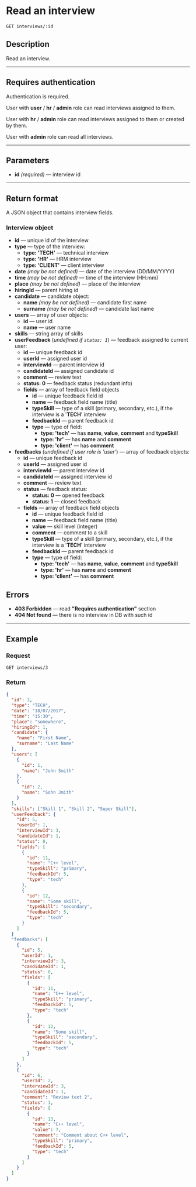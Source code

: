 # Read an interview

``` Text
GET interviews/:id
```

## Description

Read an interview.

***

## Requires authentication

Authentication is required.

User with **user** / **hr** / **admin** role can read interviews assigned to them.

User with **hr** / **admin** role can read interviews assigned to them or created by them.

User with **admin** role can read all interviews.

***

## Parameters

- **id** *(required)* — interview id

***

## Return format

A JSON object that contains interview fields.

### Interview object

- **id** — unique id of the interview
- **type** — type of the interview:
  - **type: 'TECH'** — technical interview
  - **type: 'HR'** — HRM interview
  - **type: 'CLIENT'** — client interview
- **date** *(may be not defined)* — date of the interview (DD/MM/YYYY)
- **time** *(may be not defined)* — time of the interview (HH:mm)
- **place** *(may be not defined)* — place of the interview
- **hiringId** — parent hiring id
- **candidate** — candidate object:
  - **name** *(may be not defined)* — candidate first name
  - **surname** *(may be not defined)* — candidate last name
- **users** — array of user objects:
  - **id** — user id
  - **name** — user name
- **skills** — string array of skills
- **userFeedback** (*undefined if `status: 1`*) — feedback assigned to current user:
  - **id** — unique feedback id
  - **userId** — assigned user id
  - **interviewId** — parent interview id
  - **candidateId** — assigned candidate id
  - **comment** — review text
  - **status: 0** — feedback status (redundant info)
  - **fields** — array of feedback field objects
    - **id** — unique feedback field id
    - **name** — feedback field name (title)
    - **typeSkill** — type of a skill (primary, secondary, etc.), if the interview is a '**TECH**' interview
    - **feedbackId** — parent feedback id
    - **type** — type of field:
      - **type: 'tech'** — has **name**, **value**, **comment** and **typeSkill**
      - **type: 'hr'** — has **name** and **comment**
      - **type: 'client'** — has **comment**
- **feedbacks** (*undefined if user role is 'user'*) — array of feedback objects:
  - **id** — unique feedback id
  - **userId** — assigned user id
  - **interviewId** — parent interview id
  - **candidateId** — assigned interview id
  - **comment** — review text
  - **status** — feedback status:
    - **status: 0** — opened feedback
    - **status: 1** — closed feedback
  - **fields** — array of feedback field objects
    - **id** — unique feedback field id
    - **name** — feedback field name (title)
    - **value** — skill level (integer)
    - **comment** — comment to a skill
    - **typeSkill** — type of a skill (primary, secondary, etc.), if the interview is a '**TECH**' interview
    - **feedbackId** — parent feedback id
    - **type** — type of field:
      - **type: 'tech'** — has **name**, **value**, **comment** and **typeSkill**
      - **type: 'hr'** — has **name** and **comment**
      - **type: 'client'** — has **comment**

## Errors

- **403 Forbidden** — read **"Requires authentication"** section
- **404 Not found** — there is no interview in DB with such id

***

## Example

### Request

``` Text
GET interviews/3
```

### Return

``` JSON
{
  "id": 3,
  "type": "TECH",
  "date": "18/07/2017",
  "time": "15:30",
  "place": "somewhere",
  "hiringId": 1,
  "candidate": {
    "name": "First Name",
    "surname": "Last Name"
  },
  "users": [
    {
      "id": 1,
      "name": "John Smith"
    },
    {
      "id": 2,
      "name": "Sohn Jmith"
    }
  ],
  "skills": ["Skill 1", "Skill 2", "Super Skill"],
  "userFeedback": {
    "id": 5,
    "userId": 1,
    "interviewId": 3,
    "candidateId": 1,
    "status": 0,
    "fields": [
      {
        "id": 11,
        "name": "C++ level",
        "typeSkill": "primary",
        "feedbackId": 5,
        "type": "tech"
      },
      {
        "id": 12,
        "name": "Some skill",
        "typeSkill": "secondary",
        "feedbackId": 5,
        "type": "tech"
      }
    ]
  }
  "feedbacks": [
    {
      "id": 5,
      "userId": 1,
      "interviewId": 3,
      "candidateId": 1,
      "status": 0,
      "fields": [
        {
          "id": 11,
          "name": "C++ level",
          "typeSkill": "primary",
          "feedbackId": 5,
          "type": "tech"
        },
        {
          "id": 12,
          "name": "Some skill",
          "typeSkill": "secondary",
          "feedbackId": 5,
          "type": "tech"
        }
      ]
    },
    {
      "id": 6,
      "userId": 2,
      "interviewId": 3,
      "candidateId": 1,
      "comment": "Review text 2",
      "status": 1,
      "fields": [
        {
          "id": 13,
          "name": "C++ level",
          "value": 7,
          "comment": "Comment about C++ level",
          "typeSkill": "primary",
          "feedbackId": 5,
          "type": "tech"
        }
      ]
    }
  ]
}
```
